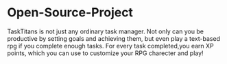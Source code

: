 # Open-Source-Project

TaskTitans is not just any ordinary task manager. Not only can you be productive by setting goals and achieving them, but even play a text-based rpg if you complete enough tasks. For every task completed,you earn XP points, which you can use to customize your RPG charecter and play!
